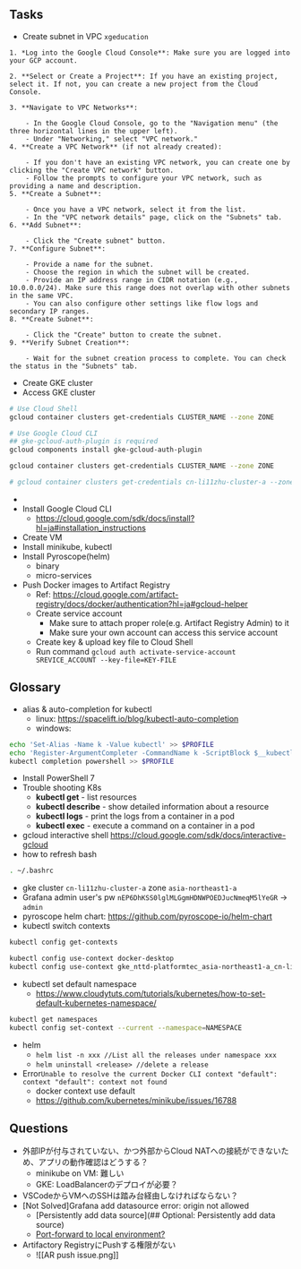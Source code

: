 ## Tasks
- Create subnet in VPC `xgeducation`
```text
1. *Log into the Google Cloud Console**: Make sure you are logged into your GCP account.
    
2. **Select or Create a Project**: If you have an existing project, select it. If not, you can create a new project from the Cloud Console.
    
3. **Navigate to VPC Networks**:
    
    - In the Google Cloud Console, go to the "Navigation menu" (the three horizontal lines in the upper left).
    - Under "Networking," select "VPC network."
4. **Create a VPC Network** (if not already created):
    
    - If you don't have an existing VPC network, you can create one by clicking the "Create VPC network" button.
    - Follow the prompts to configure your VPC network, such as providing a name and description.
5. **Create a Subnet**:
    
    - Once you have a VPC network, select it from the list.
    - In the "VPC network details" page, click on the "Subnets" tab.
6. **Add Subnet**:
    
    - Click the "Create subnet" button.
7. **Configure Subnet**:
    
    - Provide a name for the subnet.
    - Choose the region in which the subnet will be created.
    - Provide an IP address range in CIDR notation (e.g., 10.0.0.0/24). Make sure this range does not overlap with other subnets in the same VPC.
    - You can also configure other settings like flow logs and secondary IP ranges.
8. **Create Subnet**:
    
    - Click the "Create" button to create the subnet.
9. **Verify Subnet Creation**:
    
    - Wait for the subnet creation process to complete. You can check the status in the "Subnets" tab.
```

- Create GKE cluster
- Access GKE cluster
```bash
# Use Cloud Shell
gcloud container clusters get-credentials CLUSTER_NAME --zone ZONE

# Use Google Cloud CLI
## gke-gcloud-auth-plugin is required
gcloud components install gke-gcloud-auth-plugin

gcloud container clusters get-credentials CLUSTER_NAME --zone ZONE

# gcloud container clusters get-credentials cn-li11zhu-cluster-a --zone asia-northeast1-a
```
- 
- Install Google Cloud CLI 
	- https://cloud.google.com/sdk/docs/install?hl=ja#installation_instructions
- Create VM
- Install minikube, kubectl
- Install Pyroscope(helm)
	- binary
	- micro-services
- Push Docker images to Artifact Registry
	- Ref: https://cloud.google.com/artifact-registry/docs/docker/authentication?hl=ja#gcloud-helper
	- Create service account 
		- Make sure to attach proper role(e.g. Artifact Registry Admin) to it
		- Make sure your own account can access this service account
	- Create key & upload key file to Cloud Shell
	- Run command `gcloud auth activate-service-account SREVICE_ACCOUNT --key-file=KEY-FILE`


## Glossary
- alias & auto-completion for kubectl
	- linux:  https://spacelift.io/blog/kubectl-auto-completion
	- windows: 
```bash
echo 'Set-Alias -Name k -Value kubectl' >> $PROFILE
echo 'Register-ArgumentCompleter -CommandName k -ScriptBlock $__kubectlCompleterBlock'  >> $PROFILE
kubectl completion powershell >> $PROFILE
```
- Install PowerShell 7
- Trouble shooting K8s
	- **kubectl get** - list resources
	- **kubectl describe** - show detailed information about a resource
	- **kubectl logs** - print the logs from a container in a pod
	- **kubectl exec** - execute a command on a container in a pod
- gcloud interactive shell
  https://cloud.google.com/sdk/docs/interactive-gcloud
- how to refresh bash
```bash
. ~/.bashrc 
```
- gke cluster `cn-li11zhu-cluster-a` zone `asia-northeast1-a`
- Grafana admin user's pw `nEP6DhKSS0lglMLGgmHDNWPOEDJucNmeqM5lYeGR` -> `admin`
- pyroscope helm chart: https://github.com/pyroscope-io/helm-chart
- kubectl switch contexts
```bash
kubectl config get-contexts

kubectl config use-context docker-desktop
kubectl config use-context gke_nttd-platformtec_asia-northeast1-a_cn-li11zhu-cluster-a
```
- kubectl set default namespace
	- https://www.cloudytuts.com/tutorials/kubernetes/how-to-set-default-kubernetes-namespace/
```bash
kubectl get namespaces 
kubectl config set-context --current --namespace=NAMESPACE
```
- helm
	- `helm list -n xxx //List all the releases under namespace xxx`
	- `helm uninstall <release> //delete a release`
- Error`Unable to resolve the current Docker CLI context "default": context "default": context not found`
	- docker context use default
	- https://github.com/kubernetes/minikube/issues/16788
## Questions
- 外部IPが付与されていない、かつ外部からCloud NATへの接続ができないため、アプリの動作確認はどうする？
	- minikube on VM: 難しい
	- GKE: LoadBalancerのデプロイが必要？
- VSCodeからVMへのSSHは踏み台経由しなければならない？
- [Not Solved]Grafana add datasource error: origin not allowed
	- [Persistently add data source](## Optional: Persistently add data source)
	- [Port-forward to local environment?](https://stackoverflow.com/questions/73306003/how-can-i-solve-grafana-port-forwarding-error-on-gke)
- Artifactory RegistryにPushする権限がない
	- ![[AR push issue.png]]